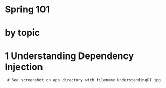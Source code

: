 # Spring 101
# by topic

# 1 Understanding Dependency Injection
	 # See screenshot on app directory with filename UnderstandingDI.jpg